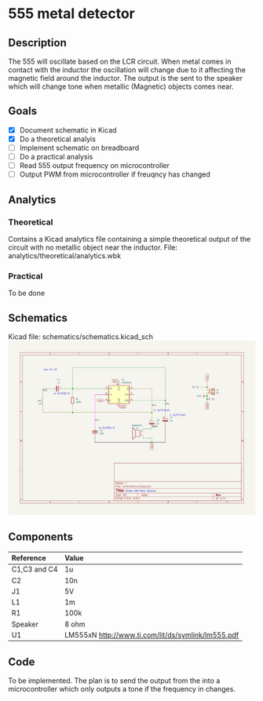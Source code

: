 # 555 metal detector

## Description
The 555 will oscillate based on the LCR circuit. When metal comes in contact with the inductor the oscillation will change due to it affecting the
magnetic field around the inductor. The output is the sent to the speaker which will change tone when metallic (Magnetic) objects comes near.

## Goals
- [x] Document schematic in Kicad
- [x] Do a theoretical analyis 
- [ ] Implement schematic on breadboard
- [ ] Do a practical analysis
- [ ] Read 555 output frequency on microcontroller
- [ ] Output PWM from microcontroller if freuqncy has changed

## Analytics

### Theoretical
Contains a Kicad analytics file containing a simple theoretical output of the circuit with no metallic object near the inductor.
File: analytics/theoretical/analytics.wbk

### Practical
To be done

## Schematics
Kicad file: schematics/schematics.kicad_sch
<img src="./schematics/schematics.svg">

## Components
| Reference | Value |
| :------------- | :------------- |
| C1,C3 and C4 | 1u |
| C2 | 10n |
| J1 | 5V |
| L1 | 1m |
| R1 | 100k |
| Speaker | 8 ohm |
| U1 | LM555xN http://www.ti.com/lit/ds/symlink/lm555.pdf |

## Code
To be implemented. The plan is to send the output from the into a microcontroller which only outputs a tone if the frequency in changes.




